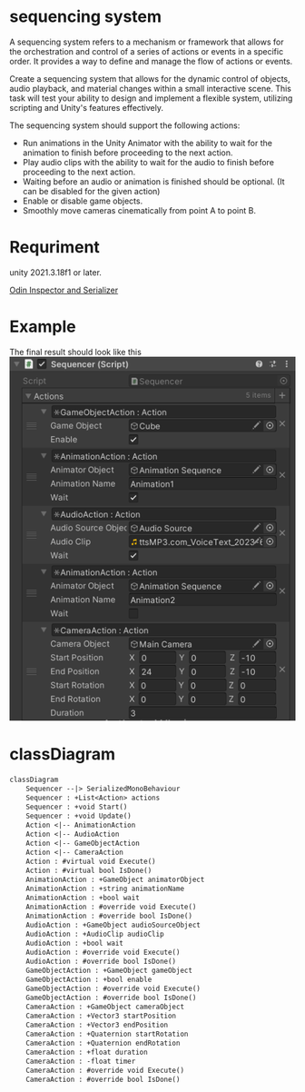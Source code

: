 # sequencing system
 
A sequencing system refers to a mechanism or framework that allows for the orchestration and control of a series of actions or events in a specific order. It provides a way to define and manage the flow of actions or events.
 
Create a sequencing system that allows for the dynamic control of objects, audio playback, and material changes within a small interactive scene. This task will test your ability to design and implement a flexible system, utilizing scripting and Unity's features effectively.
 
The sequencing system should support the following actions:
- Run animations in the Unity Animator with the ability to wait for the animation to finish before proceeding to the next action.
- Play audio clips with the ability to wait for the audio to finish before proceeding to the next action.
- Waiting before an audio or animation is finished should be optional. (It can be disabled for the given action)
- Enable or disable game objects.
- Smoothly move cameras cinematically from point A to point B.

# Requriment

unity 2021.3.18f1 or later.

[Odin Inspector and Serializer](https://assetstore.unity.com/packages/tools/utilities/odin-inspector-and-serializer-89041)

# Example

The final result should look like this
![alt](/Screenshot.png)

# classDiagram

```mermaid
classDiagram
    Sequencer --|> SerializedMonoBehaviour
    Sequencer : +List<Action> actions
    Sequencer : +void Start()
    Sequencer : +void Update()
    Action <|-- AnimationAction
    Action <|-- AudioAction
    Action <|-- GameObjectAction
    Action <|-- CameraAction
    Action : #virtual void Execute()
    Action : #virtual bool IsDone()
    AnimationAction : +GameObject animatorObject
    AnimationAction : +string animationName
    AnimationAction : +bool wait
    AnimationAction : #override void Execute()
    AnimationAction : #override bool IsDone()
    AudioAction : +GameObject audioSourceObject
    AudioAction : +AudioClip audioClip
    AudioAction : +bool wait
    AudioAction : #override void Execute()
    AudioAction : #override bool IsDone()
    GameObjectAction : +GameObject gameObject
    GameObjectAction : +bool enable
    GameObjectAction : #override void Execute()
    GameObjectAction : #override bool IsDone()
    CameraAction : +GameObject cameraObject
    CameraAction : +Vector3 startPosition
    CameraAction : +Vector3 endPosition
    CameraAction : +Quaternion startRotation
    CameraAction : +Quaternion endRotation
    CameraAction : +float duration
    CameraAction : -float timer
    CameraAction : #override void Execute()
    CameraAction : #override bool IsDone()

```
